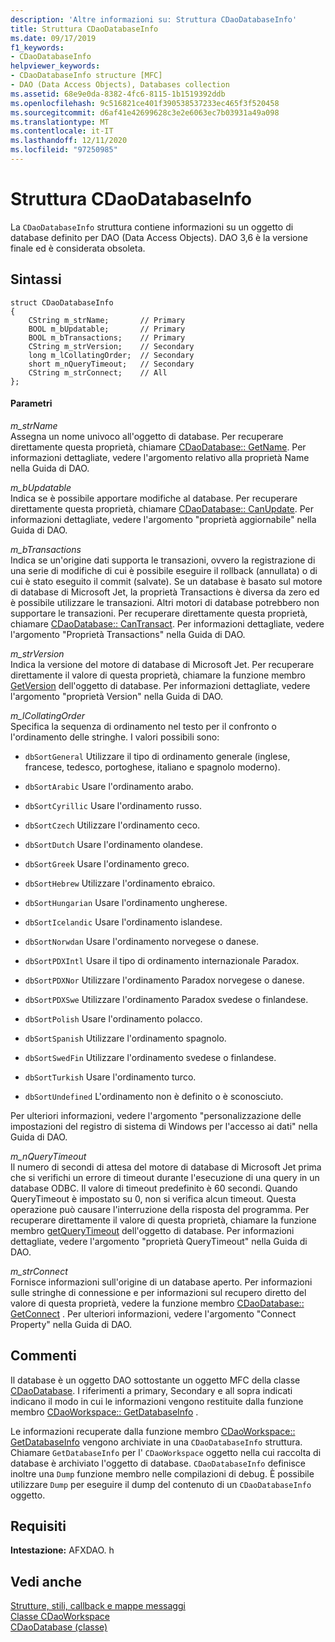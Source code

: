 ```yaml
---
description: 'Altre informazioni su: Struttura CDaoDatabaseInfo'
title: Struttura CDaoDatabaseInfo
ms.date: 09/17/2019
f1_keywords:
- CDaoDatabaseInfo
helpviewer_keywords:
- CDaoDatabaseInfo structure [MFC]
- DAO (Data Access Objects), Databases collection
ms.assetid: 68e9e0da-8382-4fc6-8115-1b1519392ddb
ms.openlocfilehash: 9c516821ce401f390538537233ec465f3f520458
ms.sourcegitcommit: d6af41e42699628c3e2e6063ec7b03931a49a098
ms.translationtype: MT
ms.contentlocale: it-IT
ms.lasthandoff: 12/11/2020
ms.locfileid: "97250985"
---
```

# <a name="cdaodatabaseinfo-structure"></a>Struttura CDaoDatabaseInfo

La `CDaoDatabaseInfo` struttura contiene informazioni su un oggetto di database definito per DAO (Data Access Objects). DAO 3,6 è la versione finale ed è considerata obsoleta.

## <a name="syntax"></a>Sintassi

```
struct CDaoDatabaseInfo
{
    CString m_strName;       // Primary
    BOOL m_bUpdatable;       // Primary
    BOOL m_bTransactions;    // Primary
    CString m_strVersion;    // Secondary
    long m_lCollatingOrder;  // Secondary
    short m_nQueryTimeout;   // Secondary
    CString m_strConnect;    // All
};
```

#### <a name="parameters"></a>Parametri

*m_strName*<br/>
Assegna un nome univoco all'oggetto di database. Per recuperare direttamente questa proprietà, chiamare [CDaoDatabase:: GetName](../../mfc/reference/cdaodatabase-class.md#getname). Per informazioni dettagliate, vedere l'argomento relativo alla proprietà Name nella Guida di DAO.

*m_bUpdatable*<br/>
Indica se è possibile apportare modifiche al database. Per recuperare direttamente questa proprietà, chiamare [CDaoDatabase:: CanUpdate](../../mfc/reference/cdaodatabase-class.md#canupdate). Per informazioni dettagliate, vedere l'argomento "proprietà aggiornabile" nella Guida di DAO.

*m_bTransactions*<br/>
Indica se un'origine dati supporta le transazioni, ovvero la registrazione di una serie di modifiche di cui è possibile eseguire il rollback (annullata) o di cui è stato eseguito il commit (salvate). Se un database è basato sul motore di database di Microsoft Jet, la proprietà Transactions è diversa da zero ed è possibile utilizzare le transazioni. Altri motori di database potrebbero non supportare le transazioni. Per recuperare direttamente questa proprietà, chiamare [CDaoDatabase:: CanTransact](../../mfc/reference/cdaodatabase-class.md#cantransact). Per informazioni dettagliate, vedere l'argomento "Proprietà Transactions" nella Guida di DAO.

*m_strVersion*<br/>
Indica la versione del motore di database di Microsoft Jet. Per recuperare direttamente il valore di questa proprietà, chiamare la funzione membro [GetVersion](../../mfc/reference/cdaodatabase-class.md#getversion) dell'oggetto di database. Per informazioni dettagliate, vedere l'argomento "proprietà Version" nella Guida di DAO.

*m_lCollatingOrder*<br/>
Specifica la sequenza di ordinamento nel testo per il confronto o l'ordinamento delle stringhe. I valori possibili sono:

- `dbSortGeneral` Utilizzare il tipo di ordinamento generale (inglese, francese, tedesco, portoghese, italiano e spagnolo moderno).

- `dbSortArabic` Usare l'ordinamento arabo.

- `dbSortCyrillic` Usare l'ordinamento russo.

- `dbSortCzech` Utilizzare l'ordinamento ceco.

- `dbSortDutch` Usare l'ordinamento olandese.

- `dbSortGreek` Usare l'ordinamento greco.

- `dbSortHebrew` Utilizzare l'ordinamento ebraico.

- `dbSortHungarian` Usare l'ordinamento ungherese.

- `dbSortIcelandic` Usare l'ordinamento islandese.

- `dbSortNorwdan` Usare l'ordinamento norvegese o danese.

- `dbSortPDXIntl` Usare il tipo di ordinamento internazionale Paradox.

- `dbSortPDXNor` Utilizzare l'ordinamento Paradox norvegese o danese.

- `dbSortPDXSwe` Utilizzare l'ordinamento Paradox svedese o finlandese.

- `dbSortPolish` Usare l'ordinamento polacco.

- `dbSortSpanish` Utilizzare l'ordinamento spagnolo.

- `dbSortSwedFin` Utilizzare l'ordinamento svedese o finlandese.

- `dbSortTurkish` Usare l'ordinamento turco.

- `dbSortUndefined` L'ordinamento non è definito o è sconosciuto.

Per ulteriori informazioni, vedere l'argomento "personalizzazione delle impostazioni del registro di sistema di Windows per l'accesso ai dati" nella Guida di DAO.

*m_nQueryTimeout*<br/>
Il numero di secondi di attesa del motore di database di Microsoft Jet prima che si verifichi un errore di timeout durante l'esecuzione di una query in un database ODBC. Il valore di timeout predefinito è 60 secondi. Quando QueryTimeout è impostato su 0, non si verifica alcun timeout. Questa operazione può causare l'interruzione della risposta del programma. Per recuperare direttamente il valore di questa proprietà, chiamare la funzione membro [getQueryTimeout](../../mfc/reference/cdaodatabase-class.md#getquerytimeout) dell'oggetto di database. Per informazioni dettagliate, vedere l'argomento "proprietà QueryTimeout" nella Guida di DAO.

*m_strConnect*<br/>
Fornisce informazioni sull'origine di un database aperto. Per informazioni sulle stringhe di connessione e per informazioni sul recupero diretto del valore di questa proprietà, vedere la funzione membro [CDaoDatabase:: GetConnect](../../mfc/reference/cdaodatabase-class.md#getconnect) . Per ulteriori informazioni, vedere l'argomento "Connect Property" nella Guida di DAO.

## <a name="remarks"></a>Commenti

Il database è un oggetto DAO sottostante un oggetto MFC della classe [CDaoDatabase](../../mfc/reference/cdaodatabase-class.md). I riferimenti a primary, Secondary e all sopra indicati indicano il modo in cui le informazioni vengono restituite dalla funzione membro [CDaoWorkspace:: GetDatabaseInfo](../../mfc/reference/cdaoworkspace-class.md#getdatabaseinfo) .

Le informazioni recuperate dalla funzione membro [CDaoWorkspace:: GetDatabaseInfo](../../mfc/reference/cdaoworkspace-class.md#getdatabaseinfo) vengono archiviate in una `CDaoDatabaseInfo` struttura. Chiamare `GetDatabaseInfo` per l' `CDaoWorkspace` oggetto nella cui raccolta di database è archiviato l'oggetto di database. `CDaoDatabaseInfo` definisce inoltre una `Dump` funzione membro nelle compilazioni di debug. È possibile utilizzare `Dump` per eseguire il dump del contenuto di un `CDaoDatabaseInfo` oggetto.

## <a name="requirements"></a>Requisiti

**Intestazione:** AFXDAO. h

## <a name="see-also"></a>Vedi anche

[Strutture, stili, callback e mappe messaggi](../../mfc/reference/structures-styles-callbacks-and-message-maps.md)<br/>
[Classe CDaoWorkspace](../../mfc/reference/cdaoworkspace-class.md)<br/>
[CDaoDatabase (classe)](../../mfc/reference/cdaodatabase-class.md)
